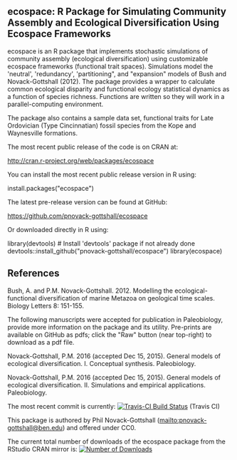 ## ecospace: R Package for Simulating Community Assembly and Ecological Diversification Using Ecospace Frameworks

ecospace is an R package that implements stochastic simulations of community 
assembly (ecological diversification) using customizable ecospace frameworks 
(functional trait spaces). Simulations model the 'neutral', 'redundancy', 
'partitioning", and "expansion" models of Bush and Novack-Gottshall (2012). The 
package provides a wrapper to calculate common ecological disparity and 
functional ecology statistical dynamics as a function of species richness. 
Functions are written so they will work in a parallel-computing environment.

The package also contains a sample data set, functional traits for Late 
Ordovician (Type Cincinnatian) fossil species from the Kope and Waynesville 
formations.

The most recent public release of the code is on CRAN at:

http://cran.r-project.org/web/packages/ecospace

You can install the most recent public release version in R using:

install.packages("ecospace")

The latest pre-release version can be found at GitHub:

https://github.com/pnovack-gottshall/ecospace

Or downloaded directly in R using:

library(devtools)   # Install 'devtools' package if not already done 
devtools::install_github("pnovack-gottshall/ecospace") library(ecospace)

## References

Bush, A. and P.M. Novack-Gottshall. 2012. Modelling the ecological-functional
diversification of marine Metazoa on geological time scales. Biology Letters 8:
151-155.

The following manuscripts were accepted for publication in Paleobiology, provide
more information on the package and its utility. Pre-prints are available on 
GitHub as pdfs; click the "Raw" button (near top-right) to download as a pdf 
file.

Novack-Gottshall, P.M. 2016 (accepted Dec 15, 2015). General models of 
ecological diversification. I. Conceptual synthesis. Paleobiology.

Novack-Gottshall, P.M. 2016 (accepted Dec 15, 2015). General models of 
ecological diversification. II. Simulations and empirical applications. 
Paleobiology.

The most recent commit is currently: [![Travis-CI Build 
Status](https://travis-ci.org/pnovack-gottshall/ecospace.svg?branch=master)](https://travis-ci.org/pnovack-gottshall/ecospace)
(Travis CI)

This package is authored by Phil Novack-Gottshall 
(<mailto:pnovack-gottshall@ben.edu>) and offered under CC0.

The current total number of downloads of the ecospace package from the RStudio 
CRAN mirror is: [![Number of 
Downloads](http://cranlogs.r-pkg.org/badges/grand-total/ecospace)](https://github.com/metacran/cranlogs.app)
